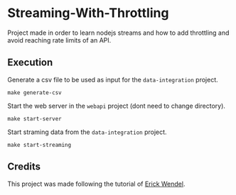 # Streaming-With-Throttling

Project made in order to learn nodejs streams and how to add throttling and avoid reaching rate limits of an API.

## Execution

Generate a csv file to be used as input for the `data-integration` project.

```shell
make generate-csv
```

Start the web server in the `webapi` project (dont need to change directory).

```shell
make start-server
```

Start straming data from the `data-integration` project.

```shell
make start-streaming
```

## Credits

This project was made following the tutorial of [Erick Wendel](https://www.youtube.com/watch?v=tNjmQxwD1TM).
